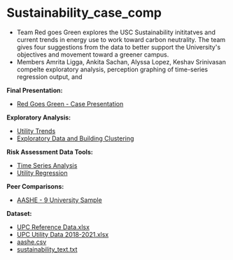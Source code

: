 # Sustainability_case_comp

- Team Red goes Green explores the USC Sustainability inititatves and current trends in energy use to work toward carbon neutrality. The team gives four suggestions from the data to better support the University's objectives and movement toward a greener campus.
- Members Amrita Ligga, Ankita Sachan, Alyssa Lopez, Keshav Srinivasan compelte exploratory analysis, perception graphing of time-series regression output, and 

**Final Presentation:**
- [Red Goes Green - Case Presentation](https://github.com/lopezaly/Sustainability_case_comp/blob/main/Team%20Red%20goes%20Green.pdf)

**Exploratory Analysis:**
- [Utility Trends](https://github.com/lopezaly/Sustainability_case_comp/blob/main/Case_Comp_Trends.ipynb)
- [Exploratory Data and Building Clustering](https://github.com/lopezaly/Sustainability_case_comp/blob/main/Case_Comp_EDA_Clusters.ipynb)

**Risk Assessment Data Tools:**
- [Time Series Analysis](https://github.com/lopezaly/Sustainability_case_comp/blob/main/Case%20Comp%20Time%20Series%20(1).R)
- [Utility Regression](https://github.com/lopezaly/Sustainability_case_comp/blob/main/MSBA%20Sustainability%20Comp%20(1).Rmd)


**Peer Comparisons:**
- [AASHE - 9 University Sample](https://github.com/lopezaly/Sustainability_case_comp/blob/main/aashe.ipynb)


**Dataset:**
- [UPC Reference Data.xlsx](https://github.com/lopezaly/Sustainability_case_comp/blob/main/UPC%20Reference%20Data.xlsx)
- [UPC Utility Data 2018-2021.xlsx](https://github.com/lopezaly/Sustainability_case_comp/blob/main/UPC%20Utility%20Data%202018-2021.xlsx)
- [aashe.csv](https://github.com/lopezaly/Sustainability_case_comp/blob/main/aashe.csv)
- [sustainability_text.txt](https://github.com/lopezaly/Sustainability_case_comp/blob/main/sustainability_plan.txt)

